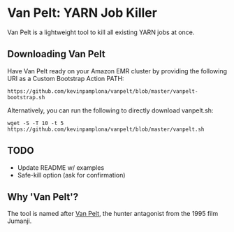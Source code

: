 # Van Pelt: YARN Job Killer

Van Pelt is a lightweight tool to kill all existing YARN jobs at once.

## Downloading Van Pelt
Have Van Pelt ready on your Amazon EMR cluster by providing the following URI as a Custom Bootstrap Action PATH:
```
https://github.com/kevinpamplona/vanpelt/blob/master/vanpelt-bootstrap.sh
```

Alternatively, you can run the following to directly download vanpelt.sh:
```
wget -S -T 10 -t 5 https://github.com/kevinpamplona/vanpelt/blob/master/vanpelt.sh
```

## TODO
- Update README w/ examples
- Safe-kill option (ask for confirmation)

## Why 'Van Pelt'?
The tool is named after [Van Pelt](http://villains.wikia.com/wiki/Van_Pelt), the hunter antagonist from the 1995 film Jumanji.
